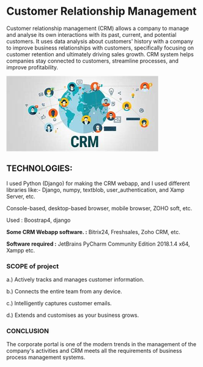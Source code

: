 # Customer Relationship Management
Customer relationship management (CRM) allows a company to manage and analyse its own interactions with its past, current, and potential customers. It uses data analysis about customers' history with a company to improve business relationships with customers, specifically focusing on customer retention and ultimately driving sales growth. CRM system helps companies stay connected to customers, streamline processes, and improve profitability.
   
![](https://github.com/acemourya/CRM/blob/master/OIP.jpg)

## TECHNOLOGIES:
I used Python (Django)  for making the CRM webapp, and  I used  different libraries like:-
Django,  numpy, textblob, user_authentication, and Xamp Server, etc.
   
Console-based, desktop-based browser, mobile browser, ZOHO soft, etc.

 Used : Boostrap4, django
 
**Some CRM Webapp software. :** Bitrix24, Freshsales, Zoho CRM, etc.
 
**Software required :**  JetBrains PyCharm Community Edition 2018.1.4 x64, Xampp etc.

### SCOPE of project

   a.) Actively tracks and manages customer information.
   
   b.) Connects the entire team from any device.
   
   c.) Intelligently captures customer emails.
   
   d.) Extends and customises as your business grows. 
   
### CONCLUSION

The corporate portal is one of the modern trends in the management of the company's activities and CRM meets all the requirements of business process management systems.



